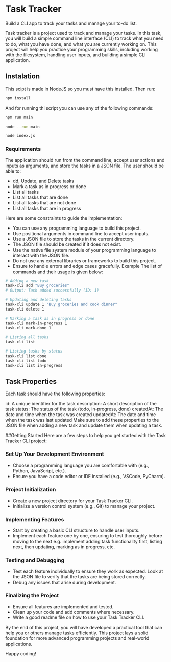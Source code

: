 # Task Tracker

Build a CLI app to track your tasks and manage your to-do list.

Task tracker is a project used to track and manage your tasks. In this task, you will build a simple command line interface (CLI) to track what you need to do, what you have done, and what you are currently working on. This project will help you practice your programming skills, including working with the filesystem, handling user inputs, and building a simple CLI application.

## Instalation

This scipt is made in NodeJS so you must have this installed. Then run:

```BASH
npm install
```

And for running thi script you can use any of the following commands:

```BASH
npm run main
```

```BASH
node --run main
```

```BASH
node index.js
```

### Requirements

The application should run from the command line, accept user actions and inputs as arguments, and store the tasks in a JSON file. The user should be able to:

-   dd, Update, and Delete tasks
-   Mark a task as in progress or done
-   List all tasks
-   List all tasks that are done
-   List all tasks that are not done
-   List all tasks that are in progress

Here are some constraints to guide the implementation:

-   You can use any programming language to build this project.
-   Use positional arguments in command line to accept user inputs.
-   Use a JSON file to store the tasks in the current directory.
-   The JSON file should be created if it does not exist.
-   Use the native file system module of your programming language to interact with the JSON file.
-   Do not use any external libraries or frameworks to build this project.
-   Ensure to handle errors and edge cases gracefully.
    Example
    The list of commands and their usage is given below:

```BASH
# Adding a new task
task-cli add "Buy groceries"
# Output: Task added successfully (ID: 1)

# Updating and deleting tasks
task-cli update 1 "Buy groceries and cook dinner"
task-cli delete 1

# Marking a task as in progress or done
task-cli mark-in-progress 1
task-cli mark-done 1

# Listing all tasks
task-cli list

# Listing tasks by status
task-cli list done
task-cli list todo
task-cli list in-progress
```

## Task Properties

Each task should have the following properties:

id: A unique identifier for the task
description: A short description of the task
status: The status of the task (todo, in-progress, done)
createdAt: The date and time when the task was created
updatedAt: The date and time when the task was last updated
Make sure to add these properties to the JSON file when adding a new task and update them when updating a task.

##Getting Started
Here are a few steps to help you get started with the Task Tracker CLI project:

### Set Up Your Development Environment

-   Choose a programming language you are comfortable with (e.g., Python, JavaScript, etc.).
-   Ensure you have a code editor or IDE installed (e.g., VSCode, PyCharm).

### Project Initialization

-   Create a new project directory for your Task Tracker CLI.
-   Initialize a version control system (e.g., Git) to manage your project.

### Implementing Features

-   Start by creating a basic CLI structure to handle user inputs.
-   Implement each feature one by one, ensuring to test thoroughly before moving to the next e.g. implement adding task functionality first, listing next, then updating, marking as in progress, etc.

### Testing and Debugging

-   Test each feature individually to ensure they work as expected. Look at the JSON file to verify that the tasks are being stored correctly.
-   Debug any issues that arise during development.

### Finalizing the Project

-   Ensure all features are implemented and tested.
-   Clean up your code and add comments where necessary.
-   Write a good readme file on how to use your Task Tracker CLI.

By the end of this project, you will have developed a practical tool that can help you or others manage tasks efficiently. This project lays a solid foundation for more advanced programming projects and real-world applications.

Happy coding!
